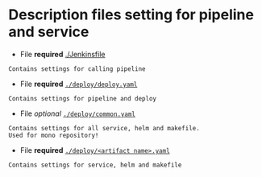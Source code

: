 # Description files setting for pipeline and service

- File **required** [./Jenkinsfile](./jenkinsfile.md)
```
Contains settings for calling pipeline
```

- File **required** [`./deploy/deploy.yaml`](./deploy.md)
```
Contains settings for pipeline and deploy
```

- File *optional* [`./deploy/common.yaml`](./common.md)
```
Contains settings for all service, helm and makefile.
Used for mono repository!
```

- File **required** [`./deploy/<artifact name>.yaml`](./service.md)
```
Contains settings for service, helm and makefile
```